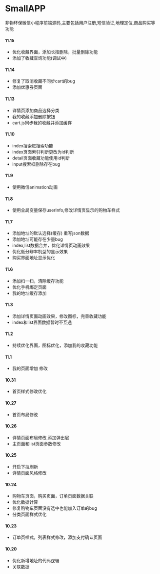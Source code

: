 # SmallAPP
非物环保微信小程序前端源码,主要包括用户注册,短信验证,地理定位,商品购买等功能

#### 11.15
  * 优化收藏界面，添加长按删除，批量删除功能
  * 添加了收藏查询功能(调试中)

#### 11.14
  * 修复了取消收藏不同步cart的bug
  * 添加优惠券页面

#### 11.13
  * 详情页添加商品选择分类
  * 我的收藏添加删除按钮
  * cart.js同步我的收藏并添加缓存

#### 11.10
  * index搜索框搜索功能
  * index页面索引判断更改为id判断
  * detail页面收藏功能使用id判断
  * input搜索框删除存在bug

#### 11.9
  * 使用微信animation动画

#### 11.8
  * 使用全局变量保存userInfo,修改详情页显示的购物车样式

#### 11.7
  * 添加地址的默认选择(缓存) 重写json数据
  * 添加地址可能存在少量bug
  * index,list数据合并，优化详情页动画效果
  * 优化低分辨率机型的显示效果
  * 购买界面地址显示优化

#### 11.6
  * 添加扫一扫，清除缓存功能
  * 优化手机绑定页面
  * 我的地址缓存添加

#### 11.3 
  * 添加详情页面动画效果，修改图标，完善收藏功能
  * index和list界面数据暂时不互通

#### 11.2
  * 持续优化界面，图标优化，添加我的收藏功能

#### 11.1
  * 我的页面增加 修改

#### 10.31
  * 首页样式修改优化  

#### 10.27
  * 首页布局修改  

#### 10.26
  * 详情页面布局修改,添加弹出层
  * 主页面和list页面参数修改  

#### 10.25
  * 开启下拉刷新 
  * 详情页面风格修改 

#### 10.24
  * 购物车页面，购买页面，订单页面数据关联
  * 优化数据计算
  * 修复购物车页面没有选中也能加入订单的bug
  * 分类页面样式优化

#### 10.23 
   * 订单页样式，列表样式修改，添加支付确认页面 

#### 10.20
   * 优化新增地址的代码逻辑    
   * 关联数据

